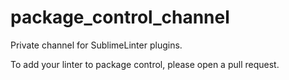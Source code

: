package_control_channel
=======================

Private channel for SublimeLinter plugins.

To add your linter to package control, please open a pull request.
